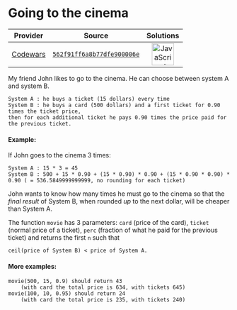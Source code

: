 [_metadata_:generated]: - "true"

# Going to the cinema

<!-- INFO TABLE BEGIN -->

| Provider                                        | Source                                                                               | Solutions                                                                                                                                                    |
| :---------------------------------------------: | :----------------------------------------------------------------------------------: | :----------------------------------------------------------------------------------------------------------------------------------------------------------: |
| [Codewars](../../../docs/providers/Codewars.md) | [`562f91ff6a8b77dfe900006e`](https://www.codewars.com/kata/562f91ff6a8b77dfe900006e) | [<img src="https://res.cloudinary.com/rascaltwo/image/upload/v1631924076/javascript_ehszr7.svg" alt="JavaScript" title="JavaScript" width="50" />](solve.js) |

<!-- INFO TABLE END -->

My friend John likes to go to the cinema. He can choose between system A and system B.
```
System A : he buys a ticket (15 dollars) every time
System B : he buys a card (500 dollars) and a first ticket for 0.90 times the ticket price, 
then for each additional ticket he pays 0.90 times the price paid for the previous ticket.
```
#### Example: 
If John goes to the cinema 3 times:
```
System A : 15 * 3 = 45
System B : 500 + 15 * 0.90 + (15 * 0.90) * 0.90 + (15 * 0.90 * 0.90) * 0.90 ( = 536.5849999999999, no rounding for each ticket)
```
John wants to know how many times he must go to the cinema so that the *final result* of System B, when rounded *up* to the next dollar, will be cheaper than System A.

The function `movie` has 3 parameters: `card` (price of the card), `ticket` (normal price of 
a ticket), `perc` (fraction of what he paid for the previous ticket) and returns the first `n` such that
```
ceil(price of System B) < price of System A.
```
#### More examples:
```
movie(500, 15, 0.9) should return 43 
    (with card the total price is 634, with tickets 645)
movie(100, 10, 0.95) should return 24 
    (with card the total price is 235, with tickets 240)
```
